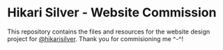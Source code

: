 # Hikari Silver - Website Commission

This repository contains the files and resources for the website design project for [@hikarisilver](https://twitter.com/hikarisilver).
Thank you for commisioning me ^-^!
